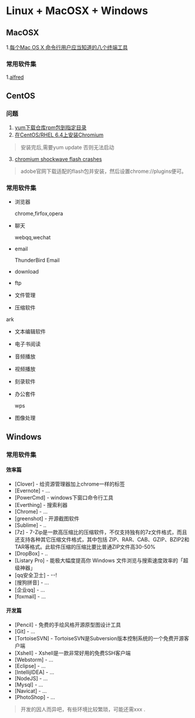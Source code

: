 
# Linux + MacOSX + Windows


## MacOSX

1.[每个Mac OS X 命令行用户应当知道的八个终端工具](http://aimijia.net/2014/05/each-mac-os-x-command-line-users-should-be-aware-of-the-eight-terminal-tool/)


### 常用软件集

1.[alfred](http://wellsnake.com/jekyll/update/2014/06/15/001/)


## CentOS

### 问题

1. [yum下载仓库rpm包到指定目录](http://www.issacy.com/?p=541)
2. [在CentOS/RHEL 6.4上安装Chromium](http://www.linuxeden.com/html/softuse/20130627/140767.html)

>  安装完后,需要yum update 否则无法启动

3. [chromium shockwave flash crashes](http://shebangme.blogspot.co.uk/2012/08/how-to-fix-shockwave-flash-crashes-in.html)

>  adobe官网下载适配的flash包并安装，然后设置chrome://plugins便可。

### 常用软件集

* 浏览器
 
  chrome,firfox,opera

* 聊天

  webqq,wechat
  
* email

  ThunderBird Email


* download


* ftp


* 文件管理


* 压缩软件

 ark


* 文本编辑软件


* 电子书阅读


* 音频播放


* 视频播放


* 刻录软件


* 办公套件

  wps

* 图像处理









## Windows

### 常用软件集

#### 效率篇

* [Clover] - 给资源管理器加上chrome一样的标签
* [Evernote] - ...
* [PowerCmd] - windows下窗口命令行工具
* [Everthing] - 搜索利器
* [Chrome] - ...
* [greenshot] - 开源截图软件
* [Sublime] - ..
* [7z] - 7-Zip是一款高压缩比的压缩软件，不仅支持独有的7z文件格式，而且还支持各种其它压缩文件格式，其中包括 ZIP、RAR、CAB、GZIP、BZIP2和TAR等格式。此软件压缩的压缩比要比普通ZIP文件高30-50%
* [DropBox] - ..
* [Listary Pro] - 能极大幅度提高你 Windows 文件浏览与搜索速度效率的「超级神器」
* [qq安全卫士] - --!
* [搜狗拼音] - ...
* [企业qq] - ...
* [foxmail] - ...

#### 开发篇

* [Pencil] - 免费的手绘风格开源原型图设计工具
* [Git] - ...
* [TortoiseSVN] - TortoiseSVN是Subversion版本控制系统的一个免费开源客户端
* [Xshell] - Xshell是一款非常好用的免费SSH客户端
* [Webstorm] - ...
* [Eclipse] - ...
* [IntellijIDEA] - ...
* [NodeJS] - ...
* [Mysql] - ...
* [Navicat] - ...
* [PhotoShop] - ...

> 开发的因人而异吧，有些环境比较繁琐，可能还需xxx .


